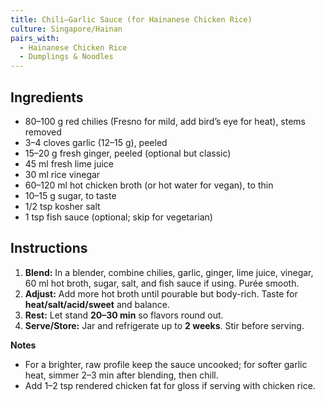 ```yaml
---
title: Chili–Garlic Sauce (for Hainanese Chicken Rice)
culture: Singapore/Hainan
pairs_with:
  - Hainanese Chicken Rice
  - Dumplings & Noodles
---
```


## Ingredients
- 80–100 g red chilies (Fresno for mild, add bird’s eye for heat), stems removed
- 3–4 cloves garlic (12–15 g), peeled
- 15–20 g fresh ginger, peeled (optional but classic)
- 45 ml fresh lime juice
- 30 ml rice vinegar
- 60–120 ml hot chicken broth (or hot water for vegan), to thin
- 10–15 g sugar, to taste
- 1/2 tsp kosher salt
- 1 tsp fish sauce (optional; skip for vegetarian)

## Instructions
1. **Blend:** In a blender, combine chilies, garlic, ginger, lime juice, vinegar, 60 ml hot broth, sugar, salt, and fish sauce if using. Purée smooth.
2. **Adjust:** Add more hot broth until pourable but body-rich. Taste for **heat/salt/acid/sweet** and balance.
3. **Rest:** Let stand **20–30 min** so flavors round out.
4. **Serve/Store:** Jar and refrigerate up to **2 weeks**. Stir before serving.

**Notes**
- For a brighter, raw profile keep the sauce uncooked; for softer garlic heat, simmer 2–3 min after blending, then chill.
- Add 1–2 tsp rendered chicken fat for gloss if serving with chicken rice.
